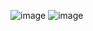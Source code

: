 ![image](https://github.com/user-attachments/assets/ab4e2daf-c627-47b8-ac87-5bd527ba2f9c)
![image](https://github.com/user-attachments/assets/2b10f9d2-bbad-4f53-b9ec-6bc82f942eaf)
